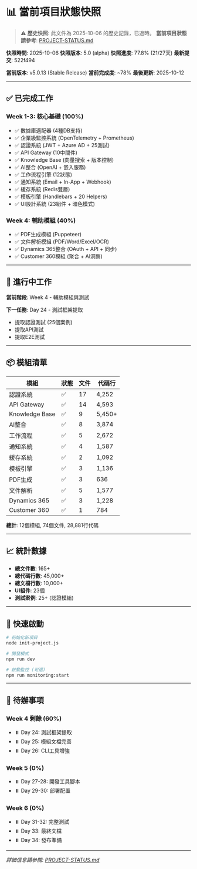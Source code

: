 # 📊 當前項目狀態快照

> ⚠️ **歷史快照**: 此文件為 2025-10-06 的歷史記錄，已過時。
> **當前項目狀態請參考**: [PROJECT-STATUS.md](Docs/PROJECT-STATUS.md)

**快照時間**: 2025-10-06
**快照版本**: 5.0 (alpha)
**快照進度**: 77.8% (21/27天)
**最新提交**: 522f494

**當前版本**: v5.0.13 (Stable Release)
**當前完成度**: ~78%
**最後更新**: 2025-10-12

---

## ✅ 已完成工作

### Week 1-3: 核心基礎 (100%)
- ✅ 數據庫適配器 (4種DB支持)
- ✅ 企業級監控系統 (OpenTelemetry + Prometheus)
- ✅ 認證系統 (JWT + Azure AD + 25測試)
- ✅ API Gateway (10中間件)
- ✅ Knowledge Base (向量搜索 + 版本控制)
- ✅ AI整合 (OpenAI + 嵌入服務)
- ✅ 工作流程引擎 (12狀態)
- ✅ 通知系統 (Email + In-App + Webhook)
- ✅ 緩存系統 (Redis雙層)
- ✅ 模板引擎 (Handlebars + 20 Helpers)
- ✅ UI設計系統 (23組件 + 暗色模式)

### Week 4: 輔助模組 (40%)
- ✅ PDF生成模組 (Puppeteer)
- ✅ 文件解析模組 (PDF/Word/Excel/OCR)
- ✅ Dynamics 365整合 (OAuth + API + 同步)
- ✅ Customer 360模組 (聚合 + AI洞察)

---

## 🔄 進行中工作

**當前階段**: Week 4 - 輔助模組與測試

**下一任務**: Day 24 - 測試框架提取
- 提取認證測試 (25個案例)
- 提取API測試
- 提取E2E測試

---

## 📦 模組清單

| 模組 | 狀態 | 文件 | 代碼行 |
|------|------|------|--------|
| 認證系統 | ✅ | 17 | 4,252 |
| API Gateway | ✅ | 14 | 4,593 |
| Knowledge Base | ✅ | 9 | 5,450+ |
| AI整合 | ✅ | 8 | 3,874 |
| 工作流程 | ✅ | 5 | 2,672 |
| 通知系統 | ✅ | 4 | 1,587 |
| 緩存系統 | ✅ | 2 | 1,092 |
| 模板引擎 | ✅ | 3 | 1,136 |
| PDF生成 | ✅ | 3 | 636 |
| 文件解析 | ✅ | 5 | 1,577 |
| Dynamics 365 | ✅ | 3 | 1,228 |
| Customer 360 | ✅ | 1 | 784 |

**總計**: 12個模組, 74個文件, 28,881行代碼

---

## 📈 統計數據

- **總文件數**: 165+
- **總代碼行數**: 45,000+
- **總文檔行數**: 10,000+
- **UI組件**: 23個
- **測試案例**: 25+ (認證模組)

---

## 🚀 快速啟動

```bash
# 初始化新項目
node init-project.js

# 開發模式
npm run dev

# 啟動監控 (可選)
npm run monitoring:start
```

---

## 📝 待辦事項

### Week 4 剩餘 (60%)
- ⏸️ Day 24: 測試框架提取
- ⏸️ Day 25: 模組文檔完善
- ⏸️ Day 26: CLI工具增強

### Week 5 (0%)
- ⏸️ Day 27-28: 開發工具腳本
- ⏸️ Day 29-30: 部署配置

### Week 6 (0%)
- ⏸️ Day 31-32: 完整測試
- ⏸️ Day 33: 最終文檔
- ⏸️ Day 34: 發布準備

---

*詳細信息請參閱: [PROJECT-STATUS.md](Docs/PROJECT-STATUS.md)*
